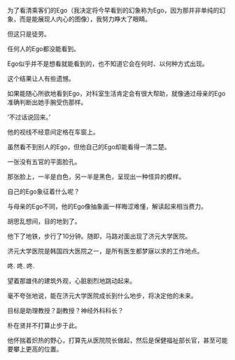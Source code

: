 为了看清乘客们的Ego（我决定将今早看到的幻象称为Ego，因为那并非单纯的幻象，而是能展现人内心的图像），我努力睁大了眼睛。

但这只是徒劳。

任何人的Ego都没能看到。

Ego似乎并不是想看就能看到的，也不知道它会在何时、以何种方式出现。

这个结果让人有些遗憾。

如果能随心所欲地看到Ego，对科室生活肯定会有很大帮助，就像通过母亲的Ego准确判断出她手腕受伤那样。

‘不过话说回来。’

他的视线不经意间定格在车窗上。

虽然看不到别人的Ego，但他自己的Ego却能看得一清二楚。

一张没有五官的平面脸孔。

那张脸上，一半是白色，另一半是黑色，呈现出一种怪异的模样。

自己的Ego象征着什么呢？

与母亲的Ego不同，他的Ego像抽象画一样晦涩难懂，解读起来相当费力。

胡思乱想间，目的地到了。

他下了地铁，步行了10分钟。随即，马路对面出现了济元大学医院。

济元大学医院是韩国四大医院之一，是所有医生都梦寐以求的工作地点。

咚. 咚. 咚.

望着那雄伟的建筑外观，心脏剧烈地跳动起来。

毫不夸张地说，能在济元大学医院成长到什么地步，将决定他的未来。

目标是助理教授？副教授？神经外科科长？

朴在贤并不打算止步于此。

他怀揣着炽热的野心，打算先从医院院长做起，然后是保健福祉部长官，甚至可能要攀上更高的位置。
